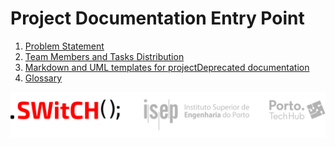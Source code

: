 # Project Documentation Entry Point #


1. [Problem Statement](docs/ProblemStatement.md)
2. [Team Members and Tasks Distribution](docs/TeamMembersAndTasks.md)
3. [Markdown and UML templates for projectDeprecated documentation](docs/(Templates))
4. [Glossary](docs/Glossary.md)


![logo switch](docs/resources/switch_logos.svg)


